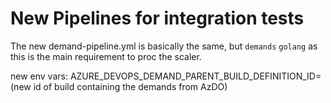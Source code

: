 # New Pipelines for integration tests

The new demand-pipeline.yml is basically the same, but `demands` `golang` as this is the main requirement to proc the scaler.

new env vars:
AZURE_DEVOPS_DEMAND_PARENT_BUILD_DEFINITION_ID= (new id of build containing the demands from AzDO)